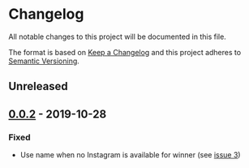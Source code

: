 # Changelog

All notable changes to this project will be documented in this file.

The format is based on [Keep a Changelog](http://keepachangelog.com/en/1.0.0/)
and this project adheres to [Semantic Versioning](http://semver.org/spec/v2.0.0.html).

## Unreleased

## [0.0.2] - 2019-10-28

### Fixed
- Use name when no Instagram is available for winner (see [issue 3](https://github.com/dancehall-battle/social-media-text-generator/issues/3))

[0.0.2]: https://github.com/dancehall-battle/social-media-text-generator/compare/v0.0.1...v0.0.2
